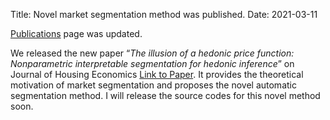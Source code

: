 Title: Novel market segmentation method was published.
Date: 2021-03-11

[Publications](https://hayato-n.github.io/WebPage/pages/publications.html#publications) page was updated.

We released the new paper “*The illusion of a hedonic price function: Nonparametric interpretable segmentation for hedonic inference*” on Journal of Housing Economics [Link to Paper](https://doi.org/10.1016/j.jhe.2021.101764).
It provides the theoretical motivation of market segmentation and proposes the novel automatic segmentation method.
I will release the source codes for this novel method soon.
